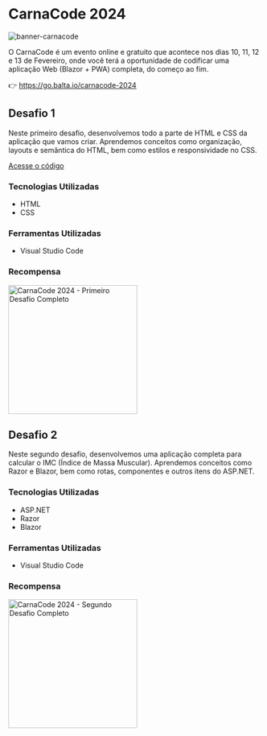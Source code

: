 # CarnaCode 2024

![banner-carnacode](https://github.com/balta-io/carnacode-balta-2024-desafio-01/assets/965305/b8cc442c-d64f-4dd1-9414-7fc896b47183)

O CarnaCode é um evento online e gratuito que acontece nos dias 10, 11, 12 e 13 de Fevereiro, onde você terá a oportunidade de codificar uma aplicação Web (Blazor + PWA) completa, do começo ao fim.

👉 <https://go.balta.io/carnacode-2024>

## Desafio 1

Neste primeiro desafio, desenvolvemos todo a parte de HTML e CSS da aplicação que vamos criar. Aprendemos conceitos como organização, layouts e semântica do HTML, bem como estilos e responsividade no CSS.

[Acesse o código](../../tree/desafio-1)

### Tecnologias Utilizadas

- HTML
- CSS

### Ferramentas Utilizadas

- Visual Studio Code

### Recompensa

<img src="https://baltaio.blob.core.windows.net/temp/carnacode-badge-desafio-01.png" alt="CarnaCode 2024 - Primeiro Desafio Completo" width="256" />

## Desafio 2

Neste segundo desafio, desenvolvemos uma aplicação completa para calcular o IMC (Índice de Massa Muscular). Aprendemos conceitos como Razor e Blazor, bem como rotas, componentes e outros itens do ASP.NET.

### Tecnologias Utilizadas

- ASP.NET
- Razor
- Blazor

### Ferramentas Utilizadas

- Visual Studio Code

### Recompensa

<img src="https://baltaio.blob.core.windows.net/temp/carnacode-badge-desafio-02.png" alt="CarnaCode 2024 - Segundo Desafio Completo" width="256" />
